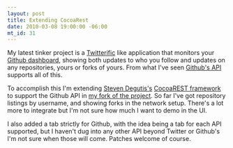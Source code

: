 ```yaml
--- 
layout: post
title: Extending CocoaRest
date: 2010-03-08 19:00:00 -06:00
mt_id: 31
---
```

My latest tinker project is a [Twitterific][1] like application that monitors your [Github dashboard][2], showing both updates to who you follow and updates on any repositories, yours or forks of yours.  From what I've seen [Github's API][3] supports all of this.

To accomplish this I'm extending [Steven Degutis's][4] [CocoaREST framework][5] to support the Github API in [my fork of the project][6].  So far I've got repository listings by username, and showing forks in the network setup.  There's a lot more to integrate but I'm not sure how much I want to demo in the UI.  

I also added a tab strictly for Github, with the idea being a tab for each API supported, but I haven't dug into any other API beyond Twitter or Github's I'm not sure when those will come.  Patches welcome of course.






[1]:http://iconfactory.com/software/twitterrific
[2]:https://github.com/
[3]:http://develop.github.com/
[4]:http://degutis.org/
[5]:http://github.com/sdegutis/CocoaREST
[6]:http://github.com/ctshryock/CocoaREST 
